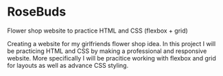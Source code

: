 # RoseBuds
Flower shop website to practice HTML and CSS (flexbox + grid)


Creating a website for my girlfriends flower shop idea. In this project I will be practicing HTML and CSS by making a professional
and responsive website. More specifically I will be pracitice working with flexbox and grid for layouts as well as advance CSS styling. 